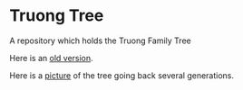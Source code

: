 # Truong Tree

A repository which holds the Truong Family Tree

Here is an [old version](https://www.dropbox.com/s/mbr8u7vrbyaw95y/truongTree_2010.pdf?dl=0).

Here is a [picture](https://www.dropbox.com/s/cg0mzffnsqovohr/Tran%20family%20tree.pdf?dl=0) of the tree going back several generations.